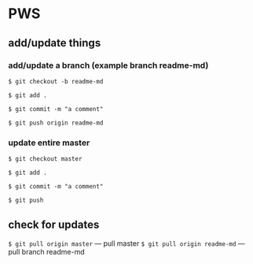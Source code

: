 # PWS

## add/update things

### add/update a branch (example branch readme-md)

`$ git checkout -b readme-md`

`$ git add .`

`$ git commit -m "a comment"`

`$ git push origin readme-md`

### update entire master

`$ git checkout master`

`$ git add .`

`$ git commit -m "a comment"`

`$ git push`

## check for updates

`$ git pull origin master` — pull master
`$ git pull origin readme-md` — pull branch readme-md
